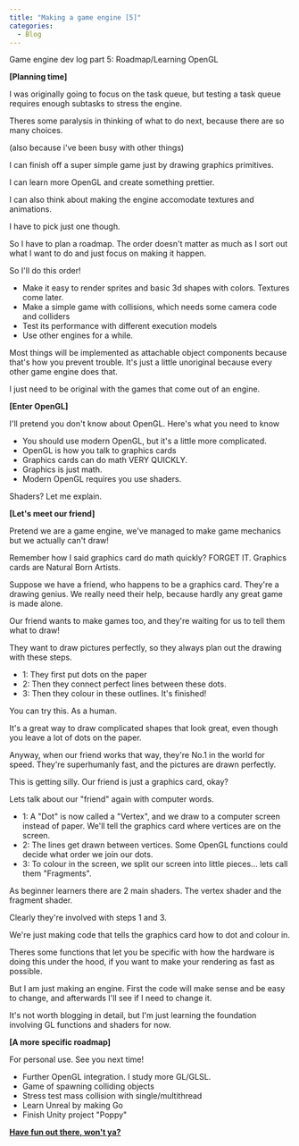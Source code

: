 ```yaml
--- 
title: "Making a game engine [5]"
categories:
  - Blog
---
```


Game engine dev log part 5: Roadmap/Learning OpenGL

<b>[Planning time]</b>

I was originally going to focus on the task queue, but testing a task queue requires enough subtasks to stress the engine.

Theres some paralysis in thinking of what to do next, because there are so many choices.

(also because i've been busy with other things)

I can finish off a super simple game just by drawing graphics primitives.

I can learn more OpenGL and create something prettier. 

I can also think about making the engine accomodate textures and animations.

I have to pick just one though.

So I have to plan a roadmap. The order doesn't matter as much as I sort out what I want to do and just focus on making it happen.

So I'll do this order!

 - Make it easy to render sprites and basic 3d shapes with colors. Textures come later.
 - Make a simple game with collisions, which needs some camera code and colliders
 - Test its performance with different execution models
 - Use other engines for a while.
 
Most things will be implemented as attachable object components because that's how you prevent trouble. It's just a little unoriginal because every other game engine does that.

I just need to be original with the games that come out of an engine.

<b>[Enter OpenGL]</b>

I'll pretend you don't know about OpenGL. Here's what you need to know

 - You should use modern OpenGL, but it's a little more complicated.
 - OpenGL is how you talk to graphics cards
 - Graphics cards can do math VERY QUICKLY.
 - Graphics is just math.
 - Modern OpenGL requires you use shaders.

Shaders? Let me explain.

<b>[Let's meet our friend]</b>

Pretend we are a game engine, we've managed to make game mechanics but we actually can't draw!

Remember how I said graphics card do math quickly? FORGET IT. Graphics cards are Natural Born Artists.

Suppose we have a friend, who happens to be a graphics card. They're a drawing genius. We really need their help, because hardly any great game is made alone.

Our friend wants to make games too, and they're waiting for us to tell them what to draw!

They want to draw pictures perfectly, so they always plan out the drawing with these steps.

 - 1: They first put dots on the paper
 - 2: Then they connect perfect lines between these dots.
 - 3: Then they colour in these outlines. It's finished!
 
You can try this. As a human.

It's a great way to draw complicated shapes that look great, even though you leave a lot of dots on the paper.

Anyway, when our friend works that way, they're No.1 in the world for speed. They're superhumanly fast, and the pictures are drawn perfectly.

This is getting silly. Our friend is just a graphics card, okay?

Lets talk about our "friend" again with computer words.
 - 1: A "Dot" is now called a "Vertex", and we draw to a computer screen instead of paper. We'll tell the graphics card where vertices are on the screen.
 - 2: The lines get drawn between vertices. Some OpenGL functions could decide what order we join our dots.
 - 3: To colour in the screen, we split our screen into little pieces... lets call them "Fragments".

As beginner learners there are 2 main shaders. The vertex shader and the fragment shader.

Clearly they're involved with steps 1 and 3.

We're just making code that tells the graphics card how to dot and colour in.

Theres some functions that let you be specific with how the hardware is doing this under the hood, if you want to make your rendering as fast as possible.

But I am just making an engine. First the code will make sense and be easy to change, and afterwards I'll see if I need to change it.

It's not worth blogging in detail, but I'm just learning the foundation involving GL functions and shaders for now.

<b>[A more specific roadmap]</b>

For personal use. See you next time!

 - Further OpenGL integration. I study more GL/GLSL.
 - Game of spawning colliding objects
 - Stress test mass collision with single/multithread
 - Learn Unreal by making Go
 - Finish Unity project "Poppy"


<b><a href="https://github.com/iuyhcdfs/amaneshi">Have fun out there, won't ya?</a></b>
